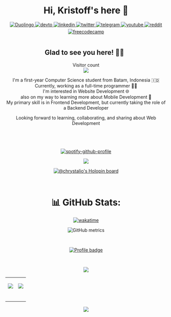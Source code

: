<div align="center" style="padding-bottom: 10px">

# Hi, Kristoff's here 🚀

<a href="https://www.duolingo.com/profile/Chrystalio">
<img src="https://img.shields.io/badge/Duolingo-007BFF?style=for-the-badge&logo=Duolingo&logoColor=white" alt="Duolingo" />
</a>
<a href="https://dev.to/kristoffid" target="_blank">
<img src=https://img.shields.io/badge/dev.to-%2308090A.svg?&style=for-the-badge&logo=dev.to&logoColor=white alt=devto style="margin-bottom: 5px;" />
</a>
<a href="https://linkedin.com/in/chrystalio" target="_blank">
<img src=https://img.shields.io/badge/linkedin-%231E77B5.svg?&style=for-the-badge&logo=linkedin&logoColor=white alt=linkedin style="margin-bottom: 5px;" />
</a>
<a href="https://twitter.com/kristoff_id" target="_blank">
<img src=https://img.shields.io/badge/twitter-%2300acee.svg?&style=for-the-badge&logo=twitter&logoColor=white alt=twitter style="margin-bottom: 5px;" />
</a>
<a href="https://t.me/kristoffid" target="_blank">
<img src=https://img.shields.io/badge/telegram-%232CA5E0.svg?&style=for-the-badge&logo=telegram&logoColor=white alt=telegram style="margin-bottom: 5px;" />
</a>
<a href="https://www.youtube.com/channel/UC07T8rX4spj8t2qTI78JqHw" target="_blank">
<img src=https://img.shields.io/badge/youtube-%23FF0000.svg?&style=for-the-badge&logo=youtube&logoColor=white alt=youtube style="margin-bottom: 5px;" />
</a>
<a href="https://reddit.com/u/kriskietoff" target="_blank">
<img src=https://img.shields.io/badge/reddit-%23FF4500.svg?&style=for-the-badge&logo=reddit&logoColor=white alt=reddit style="margin-bottom: 5px;" />
</a>
<a href="https://freecodecamp.org/chrystalio_kie" target="_blank">
<img src=https://img.shields.io/badge/freecodecamp-%2300f.svg?&style=for-the-badge&logo=freecodecamp&logoColor=white alt=freecodecamp style="margin-bottom: 5px;" />
</a>

  
</div>

<div align="center">

## Glad to see you here! 👋🏻 &nbsp;

<p align="center"> 
  Visitor count<br>
  <img src="https://profile-counter.glitch.me/chrystalio/count.svg" />
</p>

I'm a first-year Computer Science student from Batam, Indonesia 🇮🇩 <br>
Currently, working as a full-time programmer 🧑‍💻 <br>
I'm interested in Website Development 🌐  <br>also on my way to learning more about Mobile Development 📱<br>
My primary skill is in Frontend Development, but currently taking the role of a Backend Developer

Looking forward to learning, collaborating, and sharing about Web Development
<div>
<br/>
<div align="center" style="width: 100%; margin-top: 40px;">

[![spotify-github-profile](https://spotify-github-profile.vercel.app/api/view?uid=myrn6zom95apm44776uazu2qg&cover_image=true&theme=natemoo-re&show_offline=true&bar_color=53b14f&bar_color_cover=true)](https://spotify-github-profile.vercel.app/api/view?uid=myrn6zom95apm44776uazu2qg&redirect=true)

![](https://quotes-github-readme.vercel.app/api?type=horizontal&theme=tokyonight)

[![@chrystalio's Holopin board](https://holopin.me/chrystalio)](https://holopin.io/@chrystalio)
  
</div>

<br/>

# 📊 GitHub Stats:
[![wakatime](https://wakatime.com/badge/user/7a61dce4-9247-4e92-88ad-5adb69d3bb0f.svg)](https://wakatime.com/@7a61dce4-9247-4e92-88ad-5adb69d3bb0f)

![GitHub metrics](https://metrics.lecoq.io/chrystalio) 

<br />

[![Profile badge](https://www.codewars.com/users/chrystalio/badges/large)](https://www.codewars.com/users/chrystalio)

<br />


<span style="padding-top: 20px;">

![](https://github-readme-stats.vercel.app/api/top-langs/?username=chrystalio&theme=dark&hide_border=true&include_all_commits=true&count_private=true&layout=compact)

<table border="0" cellspacing="0" cellpadding="0">
    <tr>
        <td valign="top" width="50%">

![](https://github-readme-stats.vercel.app/api?username=chrystalio&theme=dark&hide_border=false&include_all_commits=true&count_private=true)

</td>
<td valign="top" width="50%">

![](https://github-readme-streak-stats.herokuapp.com/?user=chrystalio&theme=dark&hide_border=false)

<br />


</td>
</tr>
</table>
</span>

![](https://github-profile-trophy.vercel.app/?username=chrystalio&theme=radical&no-frame=false&no-bg=false&margin-w=40&margin-h=15&column=7)
<br>
<br>
</div>
</div>


